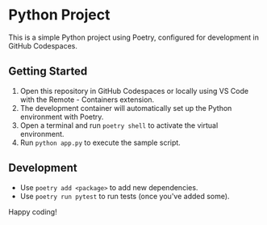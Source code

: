 # Python Project

This is a simple Python project using Poetry, configured for development in GitHub Codespaces.

## Getting Started

1. Open this repository in GitHub Codespaces or locally using VS Code with the Remote - Containers extension.
2. The development container will automatically set up the Python environment with Poetry.
3. Open a terminal and run `poetry shell` to activate the virtual environment.
4. Run `python app.py` to execute the sample script.

## Development

- Use `poetry add <package>` to add new dependencies.
- Use `poetry run pytest` to run tests (once you've added some).

Happy coding!